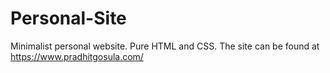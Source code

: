 # Personal-Site
Minimalist personal website. Pure HTML and CSS. The site can be found at https://www.pradhitgosula.com/
